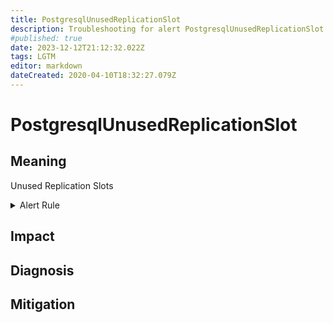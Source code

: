 ```yaml
---
title: PostgresqlUnusedReplicationSlot
description: Troubleshooting for alert PostgresqlUnusedReplicationSlot
#published: true
date: 2023-12-12T21:12:32.022Z
tags: LGTM
editor: markdown
dateCreated: 2020-04-10T18:32:27.079Z
---
```


# PostgresqlUnusedReplicationSlot

## Meaning
[//]: # "Short paragraph that explains what the alert means"
Unused Replication Slots

<details>
  <summary>Alert Rule</summary>

  ```yaml
alert: PostgresqlUnusedReplicationSlot
expr: pg_replication_slots_active == 0
for: 1m
labels:
    severity: warning
annotations:
    summary: Postgresql unused replication slot (instance {{ $labels.instance }})
    description: |-
        Unused Replication Slots
          VALUE = {{ $value }}
          LABELS = {{ $labels }}
    runbook: https://github.com/srerun/prometheus-alerts/content/runbooks/PostgresqlUnusedReplicationSlot

  ```
</details>


## Impact
[//]: # "What could / will happen if the alert is not addressed"



## Diagnosis
[//]: # "Steps to take to identify the cause of the problem"



## Mitigation
[//]: # "The steps necessary to resolve the alert"
